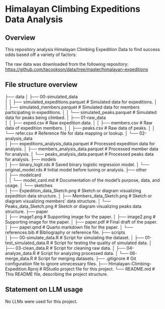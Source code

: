 # Himalayan Climbing Expeditions Data Analysis

## Overview

This repository analysis Himalayan Climbing Expedition Data to find success odds based off a variety of factors:

The raw data was downloaded from the following repository: https://github.com/tacookson/data/tree/master/himalayan-expeditions
## File structure overview
├── data
│   ├── 00-simulated_data  
│   │   ├── simulated_expeditions.parquet  # Simulated data for expeditions.
│   │   ├── simulated_members.parquet      # Simulated data for members participating in expeditions.
│   │   └── simulated_peaks.parquet        # Simulated data for peaks being climbed.
│   ├── 01-raw_data  
│   │   ├── exped.csv                      # Raw expedition data.
│   │   ├── members.csv                    # Raw data of expedition members.
│   │   ├── peaks.csv                      # Raw data of peaks.
│   │   └── refer.csv                      # Reference file for data mapping or lookup.
│   └── 02-analysis_data  
│       ├── expeditions_analysis_data.parquet  # Processed expedition data for analysis.
│       ├── members_analysis_data.parquet      # Processed member data for analysis.
│       └── peaks_analysis_data.parquet        # Processed peaks data for analysis.
├── models  
│   ├── binary_logit.rds                   # Saved binary logistic regression model.
│   └── original_model.rds                 # Initial model before tuning or analysis.
├── other  
│   ├── modelcard  
│   │   └── model_card.md                  # Documentation of the model’s purpose, data, and usage.
│   └── sketches  
│       ├── Expedition_data_Sketch.png    # Sketch or diagram visualizing expedition data structure.
│       ├── Members_data_Sketch.png       # Sketch or diagram visualizing members' data structure.
│       └── Peaks_data_Sketch.png         # Sketch or diagram visualizing peaks data structure.
├── paper  
│   ├── image1.png                         # Supporting image for the paper.
│   ├── image2.png                         # Supporting image for the paper.
│   ├── paper.pdf                          # Final draft of the paper.
│   ├── paper.qmd                          # Quarto markdown file for the paper.
│   └── references.bib                     # Bibliography or reference file.
├── scripts  
│   ├── 00-simulate_data.R                 # Script for simulating the dataset.
│   ├── 01-test_simulated_data.R           # Script for testing the quality of simulated data.
│   ├── 03-clean_data.R                    # Script for cleaning raw data.
│   ├── 04-analyze_data.R                  # Script for analyzing processed data.
│   └── 06-merge_data.R                    # Script for merging datasets.
├── .gitignore                             # Git configuration file to ignore unnecessary files.
├── Himalayan-Climbing-Expedition.Rproj   # RStudio project file for this project.
└── README.md                              # This README file, describing the project structure.


## Statement on LLM usage

No LLMs were used for this project.
